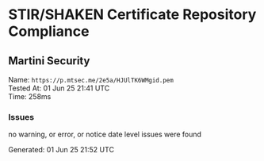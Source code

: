 # STIR/SHAKEN Certificate Repository Compliance

## Martini Security

Name: `https://p.mtsec.me/2e5a/HJUlTK6WMgid.pem`\
Tested At: 01 Jun 25 21:41 UTC\
Time: 258ms

### Issues

no warning, or error, or notice date level issues were found

Generated: 01 Jun 25 21:52 UTC